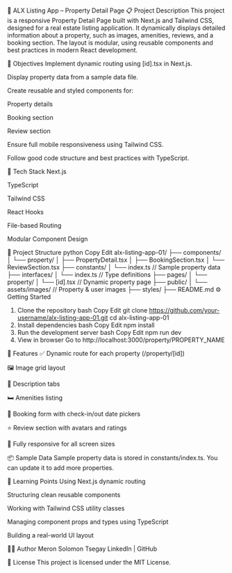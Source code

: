 🏡 ALX Listing App – Property Detail Page
📋 Project Description
This project is a responsive Property Detail Page built with Next.js and Tailwind CSS, designed for a real estate listing application. It dynamically displays detailed information about a property, such as images, amenities, reviews, and a booking section. The layout is modular, using reusable components and best practices in modern React development.

🎯 Objectives
Implement dynamic routing using [id].tsx in Next.js.

Display property data from a sample data file.

Create reusable and styled components for:

Property details

Booking section

Review section

Ensure full mobile responsiveness using Tailwind CSS.

Follow good code structure and best practices with TypeScript.

🧱 Tech Stack
Next.js

TypeScript

Tailwind CSS

React Hooks

File-based Routing

Modular Component Design

📁 Project Structure
python
Copy
Edit
alx-listing-app-01/
├── components/
│   └── property/
│       ├── PropertyDetail.tsx
│       ├── BookingSection.tsx
│       └── ReviewSection.tsx
├── constants/
│   └── index.ts          // Sample property data
├── interfaces/
│   └── index.ts          // Type definitions
├── pages/
│   └── property/
│       └── [id].tsx      // Dynamic property page
├── public/
│   └── assets/images/    // Property & user images
├── styles/
├── README.md
⚙️ Getting Started
1. Clone the repository
bash
Copy
Edit
git clone https://github.com/your-username/alx-listing-app-01.git
cd alx-listing-app-01
2. Install dependencies
bash
Copy
Edit
npm install
3. Run the development server
bash
Copy
Edit
npm run dev
4. View in browser
Go to http://localhost:3000/property/PROPERTY_NAME

🧪 Features
✅ Dynamic route for each property (/property/[id])

🖼️ Image grid layout

📜 Description tabs

🛏️ Amenities listing

📅 Booking form with check-in/out date pickers

⭐ Review section with avatars and ratings

📱 Fully responsive for all screen sizes

📦 Sample Data
Sample property data is stored in constants/index.ts. You can update it to add more properties.

🧠 Learning Points
Using Next.js dynamic routing

Structuring clean reusable components

Working with Tailwind CSS utility classes

Managing component props and types using TypeScript

Building a real-world UI layout

🧑‍💻 Author
Meron Solomon Tsegay
LinkedIn | GitHub

📜 License
This project is licensed under the MIT License.